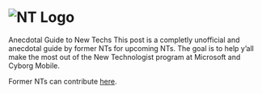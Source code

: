 # ![NT Logo](https://user-images.githubusercontent.com/24259728/150013895-a76bdeed-65a8-410f-8936-7f2fbd8872ed.jpeg)
Anecdotal Guide to New Techs
This post is a completly unofficial and anecdotal guide by former NTs for upcoming NTs. The goal is to help y’all make the most out of the New Technologist program at Microsoft and Cyborg Mobile. 

Former NTs can contribute [here](CONTRIBUTE.md).


